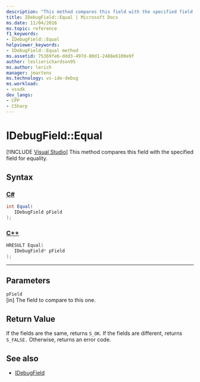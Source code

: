 ```yaml
---
description: "This method compares this field with the specified field for equality."
title: IDebugField::Equal | Microsoft Docs
ms.date: 11/04/2016
ms.topic: reference
f1_keywords:
- IDebugField::Equal
helpviewer_keywords:
- IDebugField::Equal method
ms.assetid: 75369fe6-ddd3-497d-80d1-2488e6100e9f
author: leslierichardson95
ms.author: lerich
manager: jmartens
ms.technology: vs-ide-debug
ms.workload:
- vssdk
dev_langs:
- CPP
- CSharp
---
```

# IDebugField::Equal

 [!INCLUDE [Visual Studio](~/includes/applies-to-version/vs-windows-only.md)]
This method compares this field with the specified field for equality.

## Syntax

### [C#](#tab/csharp)
```csharp
int Equal(
   IDebugField pField
);
```
### [C++](#tab/cpp)
```cpp
HRESULT Equal( 
   IDebugField* pField
);
```
---

## Parameters
`pField`\
[in] The field to compare to this one.

## Return Value
 If the fields are the same, returns `S_OK`. If the fields are different, returns `S_FALSE.` Otherwise, returns an error code.

## See also
- [IDebugField](../../../extensibility/debugger/reference/idebugfield.md)
